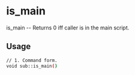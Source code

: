 # is_main
is_main -- Returns 0 iff caller is in the main script.

## Usage
```sh
// 1. Command form.
void sub::is_main()
```
